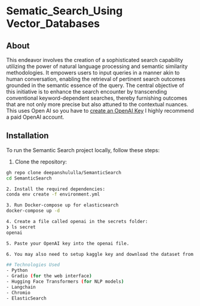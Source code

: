 # Sematic_Search_Using Vector_Databases

## About
This endeavor involves the creation of a sophisticated search capability utilizing the power of natural language processing and semantic similarity methodologies. It empowers users to input queries in a manner akin to human conversation, enabling the retrieval of pertinent search outcomes grounded in the semantic essence of the query. The central objective of this initiative is to enhance the search encounter by transcending conventional keyword-dependent searches, thereby furnishing outcomes that are not only more precise but also attuned to the contextual nuances. This uses Open AI so you have to  [create an OpenAI Key](https://gptforwork.com/help/gpt-for-docs/setup/create-openai-key) I highly recommend a paid OpenAI account. 

## Installation

To run the Semantic Search project locally, follow these steps:

1. Clone the repository:

```sh
gh repo clone deepanshululla/SemanticSearch
cd SemanticSearch

2. Install the required dependencies:
conda env create -f environment.yml

3. Run Docker-compose up for elasticsearch
docker-compose up -d

4. Create a file called openai in the secrets folder:
❯ ls secret
openai

5. Paste your OpenAI key into the openai file.

6. You may also need to setup kaggle key and download the dataset from Kaggle.

## Technologies Used
- Python
- Gradio (for the web interface)
- Hugging Face Transformers (for NLP models)
- Langchain
- Chromio
- ElasticSearch
